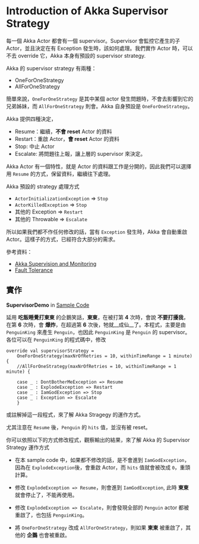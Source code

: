 # Introduction of Akka Supervisor Strategy

每一個 Akka Actor 都會有一個 supervisor。Supervisor 會監控它產生的子 Actor，並且決定在有 Exception 發生時，該如何處理。我們實作 Actor 時，可以不去 override 它，Akka 本身有預設的 supervisor strategy. 

Akka 的 supervisor strategy 有兩種：

* OneForOneStrategy
* AllForOneStrategy

簡單來說，`OneForOneStrategy` 是其中某個 actor 發生問題時，不會去影響到它的兄弟姊妹，而 `AllForOneStrategy` 則會。Akka 自身預設是 `OneForOneStrategy`。

Akka 提供四種決定，

* Resume：繼續，__不會 reset__ Actor 的資料
* Restart：重啟 Actor，__會 reset__ Actor 的資料
* Stop: 中止 Actor
* Escalate: 將問題往上報，讓上層的 supervisor 來決定。

Akka Actor 有一個特性，就是 Actor 的資料跟工作是分開的，因此我們可以選擇用 `Resume` 的方式，保留資料，繼續往下處理。

Akka 預設的 strategy 處理方式

* `ActorInitializationException` => `Stop`
* `ActorKilledException` => `Stop`
* 其他的 Exception => `Restart`
* 其他的 Throwable => `Escalate`

所以如果我們都不作任何修改的話，當有 `Exception` 發生時，Akka 會自動重啟 Actor。這樣子的方式，已經符合大部分的需求。

參考資料：

* [Akka Supervision and Monitoring](http://doc.akka.io/docs/akka/2.3.12/general/supervision.html)
* [Fault Tolerance](http://doc.akka.io/docs/akka/2.3.12/scala/fault-tolerance.html)


## 實作

**SupervisorDemo** in [Sample Code](https://github.com/kigichang/akka-sample)

延用 __吃飯睡覺打東東__ 的企鵝笑話，__東東__，在被打第 __4__ 次時，會說 __不要打擾我__，在第 __6__ 次時，會 __爆炸__，在超過第 __6__ 次後，牠就__成仙__了。本程式，主要是由 `PenguinKing` 來產生 `Penguin`，也因此 `PenguinKing` 是 `Penguin` 的 supervisor。各位可以在 `PenguinKing` 的程式碼中，修改

```
override val supervisorStrategy = 
    OneForOneStrategy(maxNrOfRetries = 10, withinTimeRange = 1 minute) {
    //AllForOneStrategy(maxNrOfRetries = 10, withinTimeRange = 1 minute) {
    
    case _ : DontBotherMeException => Resume
    case _ : ExplodeException => Restart
    case _ : IamGodException => Stop
    case _ : Exception => Escalate
    }
```

或註解掉這一段程式，來了解 Akka Stragegy 的運作方式。

尤其注意在 `Resume` 後，`Penguin` 的 `hits` 值，並沒有被 reset。

你可以依照以下的方式修改程式，觀察輸出的結果，來了解 Akka 的 Supervisor Strategy 運作方式

* 在本 sample code 中，如果都不修改的話，是不會進到 `IamGodException`，因為在 `ExplodeException`後，會重啟 Actor，而 `hits` 值就會被改成 `0`，重頭計算。

* 修改 `ExplodeException => Resume`，則會進到 `IamGodException`, 此時 __東東__ 就會停止了，不能再使用。

* 修改 `ExplodeException => Escalate`，則會發現全部的 `Penguin` actor 都被重啟了，也包括 `PenguinKing`。

* 將 `OneForOneStrategy` 改成 `AllForOneStrategy`，則如果 __東東__ 被重啟了，其他的 __企鵝__ 也會被重啟。
